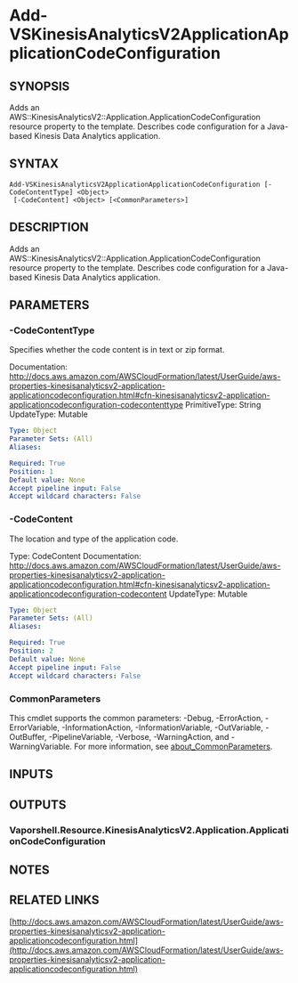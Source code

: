 # Add-VSKinesisAnalyticsV2ApplicationApplicationCodeConfiguration

## SYNOPSIS
Adds an AWS::KinesisAnalyticsV2::Application.ApplicationCodeConfiguration resource property to the template.
Describes code configuration for a Java-based Kinesis Data Analytics application.

## SYNTAX

```
Add-VSKinesisAnalyticsV2ApplicationApplicationCodeConfiguration [-CodeContentType] <Object>
 [-CodeContent] <Object> [<CommonParameters>]
```

## DESCRIPTION
Adds an AWS::KinesisAnalyticsV2::Application.ApplicationCodeConfiguration resource property to the template.
Describes code configuration for a Java-based Kinesis Data Analytics application.

## PARAMETERS

### -CodeContentType
Specifies whether the code content is in text or zip format.

Documentation: http://docs.aws.amazon.com/AWSCloudFormation/latest/UserGuide/aws-properties-kinesisanalyticsv2-application-applicationcodeconfiguration.html#cfn-kinesisanalyticsv2-application-applicationcodeconfiguration-codecontenttype
PrimitiveType: String
UpdateType: Mutable

```yaml
Type: Object
Parameter Sets: (All)
Aliases:

Required: True
Position: 1
Default value: None
Accept pipeline input: False
Accept wildcard characters: False
```

### -CodeContent
The location and type of the application code.

Type: CodeContent
Documentation: http://docs.aws.amazon.com/AWSCloudFormation/latest/UserGuide/aws-properties-kinesisanalyticsv2-application-applicationcodeconfiguration.html#cfn-kinesisanalyticsv2-application-applicationcodeconfiguration-codecontent
UpdateType: Mutable

```yaml
Type: Object
Parameter Sets: (All)
Aliases:

Required: True
Position: 2
Default value: None
Accept pipeline input: False
Accept wildcard characters: False
```

### CommonParameters
This cmdlet supports the common parameters: -Debug, -ErrorAction, -ErrorVariable, -InformationAction, -InformationVariable, -OutVariable, -OutBuffer, -PipelineVariable, -Verbose, -WarningAction, and -WarningVariable. For more information, see [about_CommonParameters](http://go.microsoft.com/fwlink/?LinkID=113216).

## INPUTS

## OUTPUTS

### Vaporshell.Resource.KinesisAnalyticsV2.Application.ApplicationCodeConfiguration
## NOTES

## RELATED LINKS

[http://docs.aws.amazon.com/AWSCloudFormation/latest/UserGuide/aws-properties-kinesisanalyticsv2-application-applicationcodeconfiguration.html](http://docs.aws.amazon.com/AWSCloudFormation/latest/UserGuide/aws-properties-kinesisanalyticsv2-application-applicationcodeconfiguration.html)

